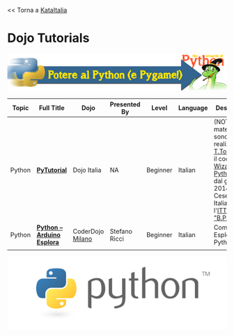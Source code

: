 \<\< Torna a [KataItalia](KataItalia.md)

# Dojo Tutorials

![Python](../files/Kata_banners.png
"Python")

| Topic  | Full Title                                                                                   | Dojo                                           | Presented By  | Level    | Language | Description                                                                                                                                                                                                                                                  | Type         | Category |
| ------ | -------------------------------------------------------------------------------------------- | ---------------------------------------------- | ------------- | -------- | -------- | ------------------------------------------------------------------------------------------------------------------------------------------------------------------------------------------------------------------------------------------------------------ | ------------ | -------- |
| Python | **[PyTutorial](PyTutorial.md)**                                                      | Dojo Italia                                    | NA            | Beginner | Italian  | (NOTA: I materiali sono stati realizzati da [T.Tonetti](https://www.twitter.com/licht_t) per il coderdojo [Wizards of Python](http://www.wizardsofpython.it) attivo dal gennaio 2014 a Cesena, Italia presso l'[ITT "B.Pascal"](http://www.ittcesena.gov.it) | Dojo Created | Tutorial |
| Python | **[Python – Arduino Esplora](http://coderdojomilano.it/tutorial-python-e-arduino-esplora/)** | CoderDojo [Milano](http://coderdojomilano.it/) | Stefano Ricci | Beginner | Italian  | Comandiamo Esplora con Python                                                                                                                                                                                                                                | Dojo Created | Tutorial |
|        |                                                                                              |                                                |               |          |          |                                                                                                                                                                                                                                                              |              |          |

![../files/python-logo-master-v3-TM.png](../files/python-logo-master-v3-TM.png
"../files/python-logo-master-v3-TM.png")
